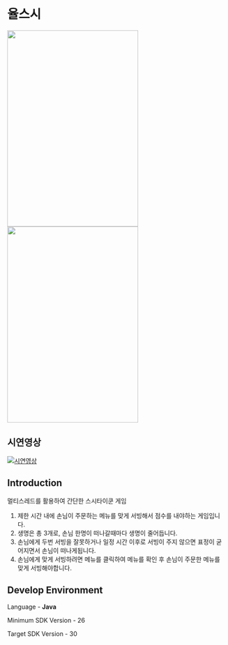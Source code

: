 # 율스시

<img src="https://user-images.githubusercontent.com/37764504/115895722-b1807400-a495-11eb-8677-949e49f3fa0a.png" width="300" height="450"/>
<img src="https://user-images.githubusercontent.com/37764504/115895288-374fef80-a495-11eb-9e18-0972ccc71131.png" width="300" height="450"/>


## 시연영상

[![시연영상](https://i9.ytimg.com/vi/XG2KCNcYmR0/mq2.jpg?sqp=CKC1ioQG&rs=AOn4CLD9JVkzfQ3GA6aOcygfN7CIaBGVtA&retry=5)](https://youtu.be/XG2KCNcYmR0)

## Introduction
멀티스레드를 활용하여 간단한 스시타이쿤 게임
1) 제한 시간 내에 손님이 주문하는 메뉴를 맞게 서빙해서 점수를 내야하는 게임입니다. 
2) 생명은 총 3개로, 손님 한명이 떠나갈때마다 생명이 줄어듭니다.
3) 손님에게 두번 서빙을 잘못하거나 일정 시간 이후로 서빙이 주지 않으면 표정이 굳어지면서 손님이 떠나게됩니다.
4) 손님에게 맞게 서빙하려면 메뉴를 클릭하여 메뉴를 확인 후 손님이 주문한 메뉴를 맞게 서빙해야합니다.

## Develop Environment
Language - **Java**

Minimum SDK Version - 26

Target SDK Version - 30

